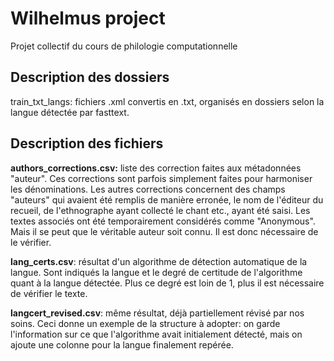 # Wilhelmus project

Projet collectif du cours de philologie computationnelle

## Description des dossiers

train_txt_langs: fichiers .xml convertis en .txt, organisés en dossiers selon la langue détectée par fasttext.

## Description des fichiers

**authors_corrections.csv:** 
liste des correction faites aux métadonnées "auteur". Ces corrections sont parfois simplement faites pour harmoniser les dénominations. Les autres corrections concernent des champs "auteurs" qui avaient été remplis de manière erronée, le nom de l'éditeur du recueil, de l'ethnographe ayant collecté le chant etc., ayant été saisi. Les textes associés ont été temporairement considérés comme "Anonymous". Mais il se peut que le véritable auteur soit connu. Il est donc nécessaire de le vérifier.

**lang_certs.csv**: 
résultat d'un algorithme de détection automatique de la langue. Sont indiqués la langue et le degré de certitude de l'algorithme quant à la langue détectée. Plus ce degré est loin de 1, plus il est nécessaire de vérifier le texte.

**langcert_revised.csv**: 
même résultat, déjà partiellement révisé par nos soins. Ceci donne un exemple de la structure à adopter: on garde l'information sur ce que l'algorithme avait initialement détecté, mais on ajoute une colonne pour la langue finalement repérée.






